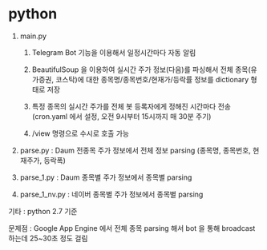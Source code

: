 # python

1. main.py

	1) Telegram Bot 기능을 이용해서 일정시간마다 자동 알림

	2) BeautifulSoup 을 이용하여 실시간 주가 정보(다음)를 파싱해서 전체 종목(유가증권, 코스탁)에 대한 종목명/종목번호/현재가/등락률 정보를 dictionary 형태로 저장
  
	3) 특정 종목의 실시간 주가를 전체 봇 등록자에게 정해진 시간마다 전송(cron.yaml 에서 설정, 오전 9시부터 15시까지 매 30분 주기)

	4) /view 명령으로 수시로 호출 가능
	
	
	
2. parse.py : Daum 전종목 주가 정보에서 전체 정보 parsing (종목명, 종목번호, 현재주가, 등락폭)
 

3. parse_1.py : Daum 종목별 주가 정보에서 종목별 parsing


4. parse_1_nv.py : 네이버 종목별 주가 정보에서 종목별 parsing


기타 : python 2.7 기준


문제점 : Google App Engine 에서 전체 종목 parsing 해서 bot 을 통해 broadcast 하는데 25~30초 정도 걸림


